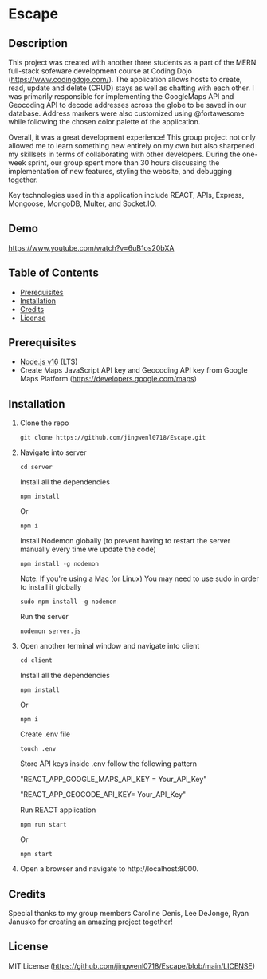 # Escape

## Description
This project was created with another three students as a part of the MERN full-stack sofeware development course at Coding Dojo (https://www.codingdojo.com/). The application allows hosts to create, read, update and delete (CRUD) stays as well as chatting with each other. I was primarily responsible for implementing the GoogleMaps API and Geocoding API to decode addresses across the globe to be saved in our database. Address markers were also customized using @fortawesome while following the chosen color palette of the application. 

Overall, it was a great development experience! This group project not only allowed me to learn something new entirely on my own but also sharpened my skillsets in terms of collaborating with other developers. During the one-week sprint, our group spent more than 30 hours discussing the implementation of new features, styling the website, and debugging together. 

Key technologies used in this application include REACT, APIs, Express, Mongoose, MongoDB, Multer, and Socket.IO. 

## Demo
https://www.youtube.com/watch?v=6uB1os20bXA

## Table of Contents
- [Prerequisites](#prerequisites)
- [Installation](#installation)
- [Credits](#credits)
- [License](#license)

## Prerequisites
- [Node.js v16](https://nodejs.org/en/download/) (LTS)
- Create Maps JavaScript API key and Geocoding API key from Google Maps Platform (https://developers.google.com/maps) 

## Installation
1. Clone the repo
   ```
   git clone https://github.com/jingwenl0718/Escape.git
   ```

2. Navigate into server
   ```
   cd server
   ```
   Install all the dependencies
   ```
   npm install
   ```
   Or
   ```
   npm i
   ```
   Install Nodemon globally (to prevent having to restart the server manually every time we update the code)
   ```
   npm install -g nodemon
   ```
   Note: If you're using a Mac (or Linux) You may need to use sudo in order to install it globally
   ```
   sudo npm install -g nodemon
   ```
   Run the server
   ```
   nodemon server.js
   ```

3. Open another terminal window and navigate into client
   ```
   cd client
   ```
   Install all the dependencies
   ```
   npm install
   ```
   Or
   ```
   npm i
   ```
   Create .env file 
   ```
   touch .env
   ```
   Store API keys inside .env follow the following pattern
   
   "REACT_APP_GOOGLE_MAPS_API_KEY = Your_API_Key"
  
   "REACT_APP_GEOCODE_API_KEY= Your_API_Key"
   
   Run REACT application
   ```
   npm run start
   ```
   Or
   ```
   npm start
   ```

3. Open a browser and navigate to http://localhost:8000. 

## Credits
Special thanks to my group members Caroline Denis, Lee DeJonge, Ryan Janusko for creating an amazing project together! 

## License
MIT License (https://github.com/jingwenl0718/Escape/blob/main/LICENSE)
